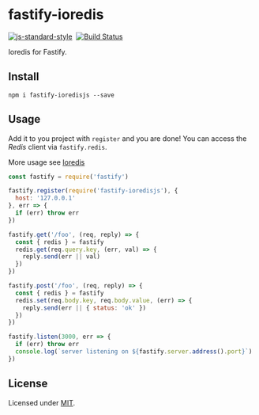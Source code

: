 # fastify-ioredis

[![js-standard-style](https://img.shields.io/badge/code%20style-standard-brightgreen.svg?style=flat)](http://standardjs.com/)  [![Build Status](https://travis-ci.org/wotermelon/fastify-ioredis.svg?branch=master)](https://travis-ci.org/wotermelon/fastify-ioredisjs)

Ioredis for Fastify.

## Install
```
npm i fastify-ioredisjs --save
```
## Usage
Add it to you project with `register` and you are done!
You can access the *Redis* client via `fastify.redis`.

More usage see [Ioredis](https://github.com/luin/ioredis)
```js
const fastify = require('fastify')

fastify.register(require('fastify-ioredisjs'), {
  host: '127.0.0.1'
}, err => {
  if (err) throw err
})

fastify.get('/foo', (req, reply) => {
  const { redis } = fastify
  redis.get(req.query.key, (err, val) => {
    reply.send(err || val)
  })
})

fastify.post('/foo', (req, reply) => {
  const { redis } = fastify
  redis.set(req.body.key, req.body.value, (err) => {
    reply.send(err || { status: 'ok' })
  })
})

fastify.listen(3000, err => {
  if (err) throw err
  console.log(`server listening on ${fastify.server.address().port}`)
})
```

## License

Licensed under [MIT](./LICENSE).
